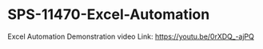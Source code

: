 # SPS-11470-Excel-Automation
Excel Automation
Demonstration video Link: https://youtu.be/0rXDQ_-ajPQ
